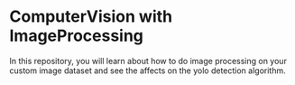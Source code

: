 # ComputerVision with ImageProcessing
 In this repository, you will learn about how to do image processing on your custom image dataset and see the affects on the yolo detection algorithm.
